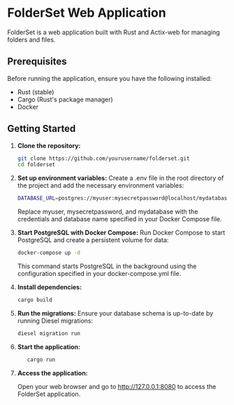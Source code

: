 # FolderSet Web Application

FolderSet is a web application built with Rust and Actix-web for managing folders and files.

## Prerequisites

Before running the application, ensure you have the following installed:

- Rust (stable)
- Cargo (Rust's package manager)
- Docker

## Getting Started

1. **Clone the repository:**

   ```bash
   git clone https://github.com/yourusername/folderset.git
   cd folderset

   ```

2. **Set up environment variables:**
   Create a .env file in the root directory of the project and add the necessary environment variables:

   ```bash
   DATABASE_URL=postgres://myuser:mysecretpassword@localhost/mydatabase
   ```

   Replace myuser, mysecretpassword, and mydatabase with the credentials and database name specified in your Docker Compose file.

3. **Start PostgreSQL with Docker Compose:**
   Run Docker Compose to start PostgreSQL and create a persistent volume for data:

   ````bash
   docker-compose up -d
   ````
   This command starts PostgreSQL in the background using the configuration specified in your docker-compose.yml file.

4. **Install dependencies:**

   ```bash
   cargo build
   ```

5. **Run the migrations:**
   Ensure your database schema is up-to-date by running Diesel migrations:
   ```bash
   diesel migration run
   ```
6. **Start the application:**

   ```bash
      cargo run
   ```

7. **Access the application:**

   Open your web browser and go to http://127.0.0.1:8080 to access the FolderSet application.
